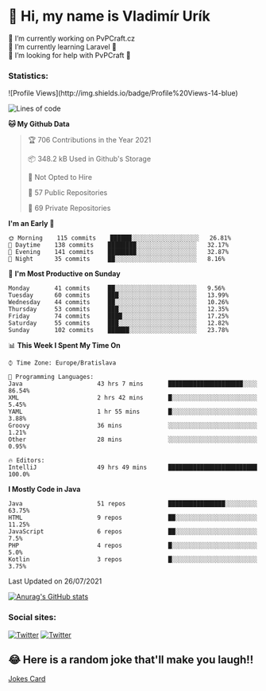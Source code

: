 <h1> 👋 Hi, my name is Vladimír Urík</h1>
<p>
 🔭 I’m currently working on PvPCraft.cz<br>
 🌱 I’m currently learning Laravel 💙<br>
 🤔 I’m looking for help with PvPCraft 💝<br>
</p>
<h3>Statistics:</h3>
<!--START_SECTION:waka-->
![Profile Views](http://img.shields.io/badge/Profile%20Views-14-blue)

![Lines of code](https://img.shields.io/badge/From%20Hello%20World%20I%27ve%20Written-4.5%20million%20lines%20of%20code-blue)

**🐱 My Github Data** 

> 🏆 706 Contributions in the Year 2021
 > 
> 📦 348.2 kB Used in Github's Storage 
 > 
> 🚫 Not Opted to Hire
 > 
> 📜 57 Public Repositories 
 > 
> 🔑 69 Private Repositories  
 > 
**I'm an Early 🐤** 

```text
🌞 Morning    115 commits    ██████░░░░░░░░░░░░░░░░░░░   26.81% 
🌆 Daytime    138 commits    ████████░░░░░░░░░░░░░░░░░   32.17% 
🌃 Evening    141 commits    ████████░░░░░░░░░░░░░░░░░   32.87% 
🌙 Night      35 commits     ██░░░░░░░░░░░░░░░░░░░░░░░   8.16%

```
📅 **I'm Most Productive on Sunday** 

```text
Monday       41 commits     ██░░░░░░░░░░░░░░░░░░░░░░░   9.56% 
Tuesday      60 commits     ███░░░░░░░░░░░░░░░░░░░░░░   13.99% 
Wednesday    44 commits     ██░░░░░░░░░░░░░░░░░░░░░░░   10.26% 
Thursday     53 commits     ███░░░░░░░░░░░░░░░░░░░░░░   12.35% 
Friday       74 commits     ████░░░░░░░░░░░░░░░░░░░░░   17.25% 
Saturday     55 commits     ███░░░░░░░░░░░░░░░░░░░░░░   12.82% 
Sunday       102 commits    ██████░░░░░░░░░░░░░░░░░░░   23.78%

```


📊 **This Week I Spent My Time On** 

```text
⌚︎ Time Zone: Europe/Bratislava

💬 Programming Languages: 
Java                     43 hrs 7 mins       █████████████████████░░░░   86.54% 
XML                      2 hrs 42 mins       █░░░░░░░░░░░░░░░░░░░░░░░░   5.45% 
YAML                     1 hr 55 mins        █░░░░░░░░░░░░░░░░░░░░░░░░   3.88% 
Groovy                   36 mins             ░░░░░░░░░░░░░░░░░░░░░░░░░   1.21% 
Other                    28 mins             ░░░░░░░░░░░░░░░░░░░░░░░░░   0.95%

🔥 Editors: 
IntelliJ                 49 hrs 49 mins      █████████████████████████   100.0%

```

**I Mostly Code in Java** 

```text
Java                     51 repos            ████████████████░░░░░░░░░   63.75% 
HTML                     9 repos             ██░░░░░░░░░░░░░░░░░░░░░░░   11.25% 
JavaScript               6 repos             ██░░░░░░░░░░░░░░░░░░░░░░░   7.5% 
PHP                      4 repos             █░░░░░░░░░░░░░░░░░░░░░░░░   5.0% 
Kotlin                   3 repos             █░░░░░░░░░░░░░░░░░░░░░░░░   3.75%

```



 Last Updated on 26/07/2021
<!--END_SECTION:waka-->

[![Anurag's GitHub stats](https://github-readme-stats.vercel.app/api?username=vladimir-urik)](https://github.com/anuraghazra/github-readme-stats)

<h3>Social sites:</h3>
<p><a href="https://twitter.com/GGGEDR" target="_blank"><img alt="Twitter" src="https://img.shields.io/badge/twitter-%231DA1F2.svg?&style=for-the-badge&logo=twitter&logoColor=white" /></a> <a href="https://www.reddit.com/user/GGGEDR" target="_blank"><img alt="Twitter" src="https://img.shields.io/badge/reddit-%23FE6262.svg?&style=for-the-badge&logo=reddit&logoColor=white" /></a>
</p>

## 😂 Here is a random joke that'll make you laugh!!
[Jokes Card](https://readme-jokes.vercel.app/api)

